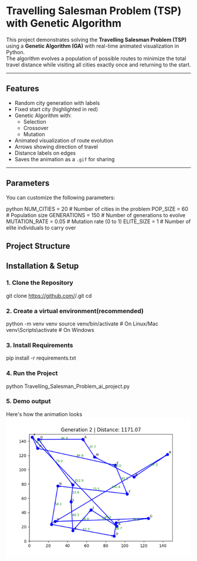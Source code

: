 # Travelling Salesman Problem (TSP) with Genetic Algorithm 

This project demonstrates solving the **Travelling Salesman Problem (TSP)** using a **Genetic Algorithm (GA)** with real-time animated visualization in Python.  
The algorithm evolves a population of possible routes to minimize the total travel distance while visiting all cities exactly once and returning to the start.

---

## Features
- Random city generation with labels
- Fixed start city (highlighted in red)
- Genetic Algorithm with:
  - Selection
  - Crossover
  - Mutation
- Animated visualization of route evolution
- Arrows showing direction of travel
- Distance labels on edges
- Saves the animation as a `.gif` for sharing

---


##  Parameters

You can customize the following parameters:

python
NUM_CITIES = 20           # Number of cities in the problem
POP_SIZE = 60             # Population size
GENERATIONS = 150         # Number of generations to evolve
MUTATION_RATE = 0.05      # Mutation rate (0 to 1)
ELITE_SIZE = 1            # Number of elite individuals to carry over



##  Project Structure



## Installation & Setup

### 1. Clone the Repository
git clone https://github.com/<your-username>/<your-repo-name>.git
cd <your-repo-name>

### 2. Create a virtual environment(recommended)
python -m venv venv
source venv/bin/activate    # On Linux/Mac
venv\Scripts\activate       # On Windows

### 3. Install Requirements
pip install -r requirements.txt

### 4. Run the Project
python Travelling_Salesman_Problem_ai_project.py

### 5. Demo output
Here's how the animation looks
![TSP Animation](tsp_animation_20nodes.gif)
